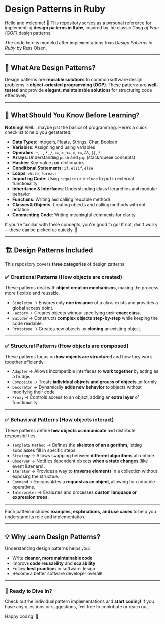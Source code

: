 # Design Patterns in Ruby

Hello and welcome! 👋 This repository serves as a personal reference for implementing **design patterns in Ruby**, inspired by the classic *Gang of Four (GOF)* design patterns.

The code here is modeled after implementations from *Design Patterns in Ruby* by Russ Olsen.

---

## 📌 What Are Design Patterns?
Design patterns are **reusable solutions** to common software design problems in **object-oriented programming (OOP)**. These patterns are **well-tested** and provide **elegant, maintainable solutions** for structuring code effectively.

---

## 🚀 What Should You Know Before Learning?
**Nothing!** Well... maybe just the basics of programming. Here’s a quick checklist to help you get started:

- **Data Types**: Integers, Floats, Strings, Char, Boolean
- **Variables**: Assigning and using variables
- **Operators**: `+`, `-`, `*`, `/`, `==`, `<`, `<=`, `>`, `>=`, `&&`, `||`, `!`
- **Arrays**: Understanding `push` and `pop` (stack/queue concepts)
- **Hashes**: Key-value pair dictionaries
- **Conditional Statements**: `if`, `elsif`, `else`
- **Loops**: `while`, `foreach`
- **Importing Code**: Using `require` or `include` to pull in external functionality
- **Inheritance & Interfaces**: Understanding class hierarchies and modular behavior
- **Functions**: Writing and calling reusable methods
- **Classes & Objects**: Creating objects and calling methods with dot notation
- **Commenting Code**: Writing meaningful comments for clarity

If you're familiar with these concepts, you're good to go! If not, don't worry—these can be picked up quickly. 🚀

---

## 🏗️ Design Patterns Included
This repository covers **three categories** of design patterns:

### ✅ **Creational Patterns** (How objects are created)
These patterns deal with **object creation mechanisms**, making the process more flexible and reusable.

- `Singleton` → Ensures only **one instance** of a class exists and provides a global access point.
- `Factory` → Creates objects without specifying their **exact class**.
- `Builder` → Constructs **complex objects step-by-step** while keeping the code readable.
- `Prototype` → Creates new objects by **cloning** an existing object.

---

### ✅ **Structural Patterns** (How objects are composed)
These patterns focus on **how objects are structured** and how they work together efficiently.

- `Adapter` → Allows incompatible interfaces to **work together** by acting as a bridge.
- `Composite` → Treats **individual objects and groups of objects** uniformly.
- `Decorator` → Dynamically **adds new behavior** to objects without modifying their code.
- `Proxy` → Controls access to an object, adding an **extra layer** of functionality.

---

### ✅ **Behavioral Patterns** (How objects interact)
These patterns define **how objects communicate** and distribute responsibilities.

- `Template Method` → Defines the **skeleton of an algorithm**, letting subclasses fill in specific steps.
- `Strategy` → Allows swapping between **different algorithms** at runtime.
- `Observer` → Notifies dependent objects **when a state changes** (like event listeners).
- `Iterator` → Provides a way to **traverse elements** in a collection without exposing the structure.
- `Command` → Encapsulates a **request as an object**, allowing for undoable operations.
- `Interpreter` → Evaluates and processes **custom language or expression trees**.

---

Each pattern includes **examples, explanations, and use cases** to help you understand its role and implementation.

---

## 💡 Why Learn Design Patterns?
Understanding design patterns helps you:
- Write **cleaner, more maintainable code**
- Improve **code reusability** and **scalability**
- Follow **best practices** in software design
- Become a better software developer overall!

---

### 🌟 Ready to Dive In?
Check out the individual pattern implementations and **start coding!** If you have any questions or suggestions, feel free to contribute or reach out.

Happy coding! 🎉
